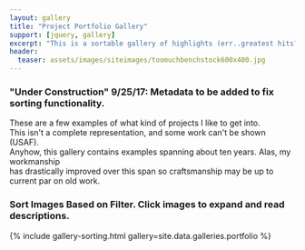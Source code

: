 ```yaml
---
layout: gallery
title: "Project Portfolio Gallery"
support: [jquery, gallery]
excerpt: "This is a sortable gallery of highlights (err..greatest hits?) of my past work."
header:
  teaser: assets/images/siteimages/toomuchbenchstock600x400.jpg
---
```


### "Under Construction" 9/25/17: Metadata to be added to fix sorting functionality.

<p>These are a few examples of what kind of projects I like to get into.<br />
This isn't a complete representation, and some work can't be shown (USAF).<br />
Anyhow, this gallery contains examples spanning about ten years. Alas, my workmanship<br />
has drastically improved over this span so craftsmanship may be up to current par on old work.<br />

### Sort Images Based on Filter. Click images to expand and read descriptions.

<div class="isotope-lightgallery">
<div class="gallery-margins-override">
{% include gallery-sorting.html gallery=site.data.galleries.portfolio %}
</div>
</div>

